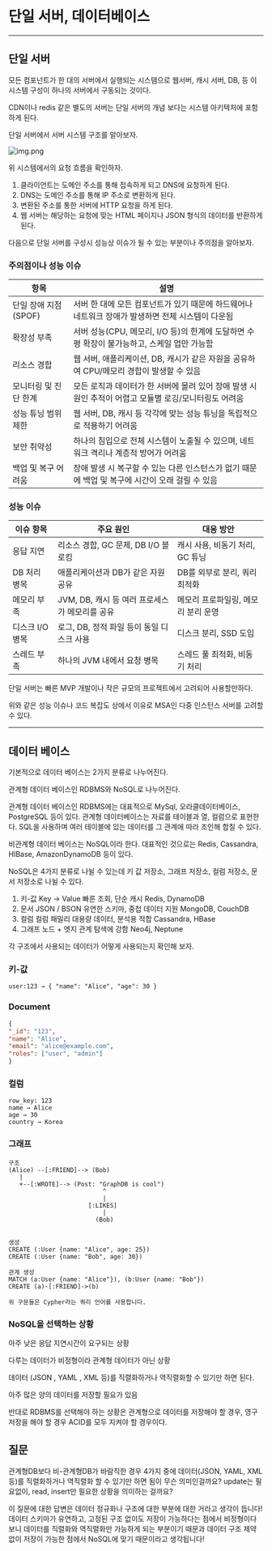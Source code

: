 # 단일 서버, 데이터베이스

---


## 단일 서버
모든 컴포넌트가 한 대의 서버에서 실행되는 시스템으로 웹서버, 캐시 서버, DB, 등 이 시스템 구성이 하나의 서버에서 구동되는 것이다.

CDN이나 redis 같은 별도의 서버는 단일 서버의 개념 보다는 시스템 아키텍처에 포함하게 된다.



단일 서버에서 서버 시스템 구조를 알아보자.


![img.png](images/single%20server.png)

위 시스템에서의 요청 흐름을 확인하자.

1. 클라이언트는 도메인 주소를 통해 접속하게 되고 DNS에 요청하게 된다.
2. DNS는 도메인 주소를 통해 IP 주소로 변환하게 된다. 
3. 변환된 주소를 통한 서버에 HTTP 요청을 하게 된다.
4. 웹 서버는 해당하는 요청에 맞는 HTML 페이지나 JSON 형식의 데이터를 반환하게 된다. 


다음으로 단일 서버를 구성시 성능상 이슈가 될 수 있는 부분이나 주의점을 알아보자.

### 주의점이나 성능 이슈

| 항목                  | 설명                                                                                       |
|---------------------|------------------------------------------------------------------------------------------|
| 단일 장애 지점 (SPOF) | 서버 한 대에 모든 컴포넌트가 있기 때문에 하드웨어나 네트워크 장애가 발생하면 전체 시스템이 다운됨     |
| 확장성 부족           | 서버 성능(CPU, 메모리, I/O 등)의 한계에 도달하면 수평 확장이 불가능하고, 스케일 업만 가능함          |
| 리소스 경합           | 웹 서버, 애플리케이션, DB, 캐시가 같은 자원을 공유하여 CPU/메모리 경합이 발생할 수 있음             |
| 모니터링 및 진단 한계 | 모든 로직과 데이터가 한 서버에 몰려 있어 장애 발생 시 원인 추적이 어렵고 모듈별 로깅/모니터링도 어려움   |
| 성능 튜닝 범위 제한   | 웹 서버, DB, 캐시 등 각각에 맞는 성능 튜닝을 독립적으로 적용하기 어려움                            |
| 보안 취약성           | 하나의 침입으로 전체 시스템이 노출될 수 있으며, 네트워크 격리나 계층적 방어가 어려움                 |
| 백업 및 복구 어려움   | 장애 발생 시 복구할 수 있는 다른 인스턴스가 없기 때문에 백업 및 복구에 시간이 오래 걸릴 수 있음        |



### 성능 이슈

| 이슈 항목         | 주요 원인                                      | 대응 방안                                |
|------------------|-----------------------------------------------|-----------------------------------------|
| 응답 지연         | 리소스 경합, GC 문제, DB I/O 블로킹            | 캐시 사용, 비동기 처리, GC 튜닝          |
| DB 처리 병목      | 애플리케이션과 DB가 같은 자원 공유             | DB를 외부로 분리, 쿼리 최적화            |
| 메모리 부족       | JVM, DB, 캐시 등 여러 프로세스가 메모리를 공유 | 메모리 프로파일링, 메모리 분리 운영       |
| 디스크 I/O 병목   | 로그, DB, 정적 파일 등이 동일 디스크 사용       | 디스크 분리, SSD 도입                    |
| 스레드 부족       | 하나의 JVM 내에서 요청 병목                    | 스레드 풀 최적화, 비동기 처리             |



단일 서버는 빠른 MVP 개발이나 작은 규모의 프로젝트에서 고려되어 사용할만하다.

위와 같은 성능 이슈나 코드 복잡도 상에서 이유로 MSA인 다중 인스턴스 서버를 고려할 수 있다.

---

## 데이터 베이스
기본적으로 데이터 베이스는 2가지 분류로 나누어진다.

관계형 데이터 베이스인 RDBMS와 NoSQL로 나누어진다.

관계형 데이터 베이스인 RDBMS에는  대표적으로 MySql, 오라클데이터베이스, PostgreSQL 등이 있다. 관계형 데이터베이스는 자료를 테이블과 열, 컬럼으로 표현한다. SQL을 사용하며 여러 테이블에 있는 데이터를 그 관계에 따라 조인해 합칠 수 있다.

비관계형 데이터 베이스는 NoSQL이라 한다. 대표적인 것으로는 Redis, Cassandra, HIBase, AmazonDynamoDB 등이 있다.



NoSQL은 4가지 분류로 나뉠 수 있는데 키 값 저장소, 그래프 저장소, 컬럼 저장소, 문서 저장소로 나뉠 수 있다.



1. 키-값	Key → Value	빠른 조회, 단순 캐시	Redis, DynamoDB
2. 문서	JSON / BSON	유연한 스키마, 중첩 데이터 지원	MongoDB, CouchDB
3. 컬럼	컬럼 패밀리	대용량 데이터, 분석용 적합	Cassandra, HBase
4. 그래프	노드 + 엣지	관계 탐색에 강함	Neo4j, Neptune


각 구조에서 사용되는 데이터가 어떻게 사용되는지 확인해 보자.



### 키-값

`user:123 → { "name": "Alice", "age": 30 }`


### Document
````json
{
"_id": "123",
"name": "Alice",
"email": "alice@example.com",
"roles": ["user", "admin"]
}
````

### 컬럼
````
row_key: 123
name → Alice  
age → 30  
country → Korea
````


### 그래프
````
구조
(Alice) --[:FRIEND]--> (Bob)
   |
   +--[:WROTE]--> (Post: "GraphDB is cool")
                          ^
                          |
                      [:LIKES]
                          |
                        (Bob)


생성
CREATE (:User {name: "Alice", age: 25})
CREATE (:User {name: "Bob", age: 30})

관계 생성
MATCH (a:User {name: "Alice"}), (b:User {name: "Bob"})
CREATE (a)-[:FRIEND]->(b)

위 구문들은 Cypher라는 쿼리 언어를 사용합니다.
````

### NoSQL을 선택하는 상황
아주 낮은 응답 지연시간이 요구되는 상황

다루는 데이터가 비정형이라 관계형 데이터가 아닌 상황

데이터 (JSON , YAML , XML 등)를 직렬화하거나 역직렬화할 수 있기만 하면 된다.

아주 많은 양의 데이터를 저장할 필요가 있음



반대로 RDBMS를 선택해야 하는 상황은 관계형으로 데이터를 저장해야 할 경우, 영구 저장을 해야 할 경우 ACID를 모두 지켜야 할 경우이다.



## 질문

관계형DB보다 비-관계형DB가 바람직한 경우 4가지 중에 데이터(JSON, YAML, XML 등)를 직렬화하거나 역직렬화 할 수 있기만 하면 됨이 무슨 의미인걸까요? 
update는 필요없이, read, insert만 필요한 상황을 의미하는 걸까요?

이 질문에 대한 답변은 데이터 정규화나 구조에 대한 부분에 대한 거라고 생각이 듭니다! 데이터 스키마가 유연하고, 고정된 구조 없이도 저장이 가능하다는 점에서 비정형이다 보니 데이터를 직렬화와 역직렬화만 가능하게 되는 부분이기 때문과 데이터 구조 제약 없이 저장이 가능한 점에서 NoSQL에 맞기 때문이라고 생각됩니다!